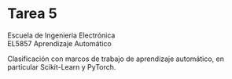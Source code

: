 # Tarea 5

Escuela de Ingeniería Electrónica<br>
EL5857 Aprendizaje Automático

Clasificación con marcos de trabajo de aprendizaje automático, en particular Scikit-Learn y PyTorch.


